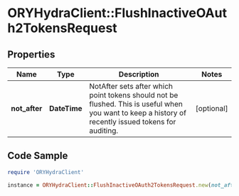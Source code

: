 # ORYHydraClient::FlushInactiveOAuth2TokensRequest

## Properties

Name | Type | Description | Notes
------------ | ------------- | ------------- | -------------
**not_after** | **DateTime** | NotAfter sets after which point tokens should not be flushed. This is useful when you want to keep a history of recently issued tokens for auditing. | [optional] 

## Code Sample

```ruby
require 'ORYHydraClient'

instance = ORYHydraClient::FlushInactiveOAuth2TokensRequest.new(not_after: null)
```


